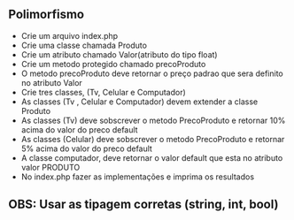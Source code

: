 ## Polimorfismo

* Crie um arquivo index.php
* Crie uma classe chamada Produto
* Crie um atributo chamado Valor(atributo do tipo float)
* Crie um metodo protegido chamado precoProduto
* O metodo precoProduto deve retornar o preço padrao que sera definito no atributo Valor
* Crie tres classes, (Tv, Celular e Computador)
* As classes (Tv , Celular e Computador) devem extender a classe Produto
* As classes (Tv) deve sobscrever o metodo PrecoProduto e retornar 10% acima do valor do preco default
* As classes (Celular) deve sobscrever o metodo PrecoProduto e retornar 5% acima do valor do preco default
* A classe computador, deve retornar o valor default que esta no atributo valor PRODUTO
* No index.php fazer as implementações e imprima os resultados 

## OBS: Usar as tipagem corretas (string, int, bool)
